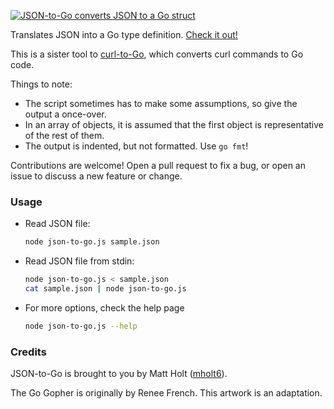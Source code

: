 [<img src="https://mholt.github.io/json-to-go/resources/images/json-to-go.png" alt="JSON-to-Go converts JSON to a Go struct"></a>](https://mholt.github.io/json-to-go)

Translates JSON into a Go type definition. [Check it out!](http://mholt.github.io/json-to-go)

This is a sister tool to [curl-to-Go](https://mholt.github.io/curl-to-go), which converts curl commands to Go code.

Things to note:

- The script sometimes has to make some assumptions, so give the output a once-over.
- In an array of objects, it is assumed that the first object is representative of the rest of them.
- The output is indented, but not formatted. Use `go fmt`!

Contributions are welcome! Open a pull request to fix a bug, or open an issue to discuss a new feature or change.

### Usage

- Read JSON file:

  ```sh
  node json-to-go.js sample.json
  ```

- Read JSON file from stdin:

  ```sh
  node json-to-go.js < sample.json
  cat sample.json | node json-to-go.js
  ```

- For more options, check the help page

  ```sh
  node json-to-go.js --help
  ```

### Credits

JSON-to-Go is brought to you by Matt Holt ([mholt6](https://twitter.com/mholt6)).

The Go Gopher is originally by Renee French. This artwork is an adaptation.

